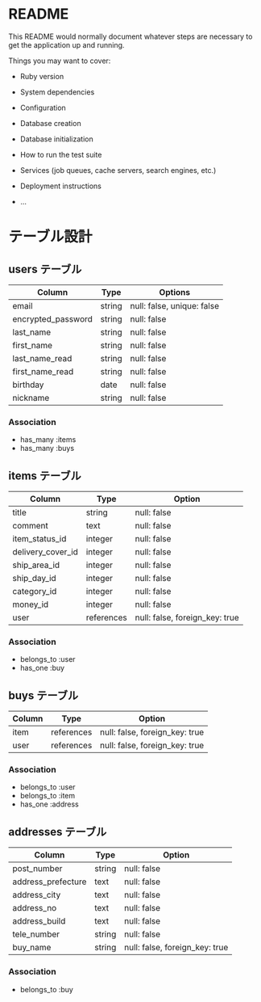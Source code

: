 # README

This README would normally document whatever steps are necessary to get the
application up and running.

Things you may want to cover:

* Ruby version

* System dependencies

* Configuration

* Database creation

* Database initialization

* How to run the test suite

* Services (job queues, cache servers, search engines, etc.)

* Deployment instructions

* ...


# テーブル設計


## users テーブル

| Column             | Type   | Options                    |
| ------------------ | ------ | -------------------------- |
| email              | string | null: false, unique: false |
| encrypted_password | string | null: false                |
| last_name          | string | null: false                |
| first_name         | string | null: false                |
| last_name_read     | string | null: false                |
| first_name_read    | string | null: false                |
| birthday           | date   | null: false                |
| nickname           | string | null: false                |

### Association

- has_many :items
- has_many :buys

## items テーブル

| Column            | Type       | Option                         |
| ----------------- | ---------- | ------------------------------ |
| title             | string     | null: false                    |
| comment           | text       | null: false                    |
| item_status_id    | integer    | null: false                    |
| delivery_cover_id | integer    | null: false                    |
| ship_area_id      | integer    | null: false                    |
| ship_day_id       | integer    | null: false                    |
| category_id       | integer    | null: false                    |
| money_id          | integer    | null: false                    |
| user              | references | null: false, foreign_key: true |

### Association

- belongs_to :user
- has_one :buy

## buys テーブル

| Column | Type       | Option                         |
| ------ | ---------- | ------------------------------ |
| item   | references | null: false, foreign_key: true |
| user   | references | null: false, foreign_key: true |

### Association

- belongs_to :user
- belongs_to :item
- has_one :address

## addresses テーブル

| Column             | Type   | Option                         |
| ------------------ | ------ | ------------------------------ |
| post_number        | string | null: false                    |
| address_prefecture | text   | null: false                    |
| address_city       | text   | null: false                    |
| address_no         | text   | null: false                    |
| address_build      | text   | null: false                    |
| tele_number        | string | null: false                    |
| buy_name           | string | null: false, foreign_key: true |

### Association

- belongs_to :buy
